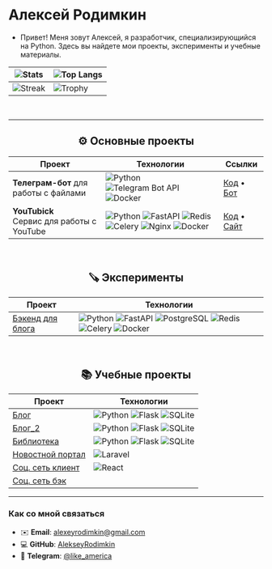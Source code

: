 # Алексей Родимкин

- Привет! Меня зовут Алексей, я разработчик, специализирующийся на Python. Здесь вы найдете мои проекты, эксперименты и учебные материалы.

<div align="center">

| ![Stats](https://github-readme-stats.vercel.app/api?username=AlekseyRodimkin&show_icons=true&theme=radical&hide_title=true) | ![Top Langs](https://github-readme-stats.vercel.app/api/top-langs/?username=AlekseyRodimkin&layout=compact&theme=radical&hide_title=true) |
|-----------------------------------------------------------------------------------------------------------------------------|-------------------------------------------------------------------------------------------------------------------------------------------|
| ![Streak](https://github-readme-streak-stats.herokuapp.com/?user=AlekseyRodimkin&theme=radical)                             | ![Trophy](https://github-profile-trophy.vercel.app/?username=AlekseyRodimkin&theme=radical&row=2&column=3)                                |
</div>

<br>

---

<div align="center">
  
## ⚙️ Основные проекты

| Проект | Технологии | Ссылки |
|--------|------------|--------|
| **Телеграм-бот** для работы с файлами | ![Python](https://img.shields.io/badge/Python-3776AB?logo=python&logoColor=white) ![Telegram Bot API](https://img.shields.io/badge/Telegram_Bot_API-26A5E4?logo=telegram) ![Docker](https://img.shields.io/badge/Docker-2496ED?logo=docker&logoColor=white)| [Код](https://github.com/AlekseyRodimkin/bot_convert) • [Бот](https://t.me/not_file_bot) |
| **YouTubick**<br>Сервис для работы с YouTube | ![Python](https://img.shields.io/badge/Python-3776AB?logo=python&logoColor=white) ![FastAPI](https://img.shields.io/badge/FastAPI-009688?logo=fastapi&logoColor=white) ![Redis](https://img.shields.io/badge/Redis-DC382D?logo=redis&logoColor=white) ![Celery](https://img.shields.io/badge/Celery-37814A?logo=celery&logoColor=white) ![Nginx](https://img.shields.io/badge/Nginx-009639?logo=nginx&logoColor=white) ![Docker](https://img.shields.io/badge/Docker-2496ED?logo=docker&logoColor=white)| [Код](https://github.com/AlekseyRodimkin/YouTubick) • [Сайт](https://youtubick.ru/) |
</div>

<br>

<div align="center">
  
## 🪚 Эксперименты

| Проект | Технологии |
|--------|------------|
| [Бэкенд для блога](https://github.com/AlekseyRodimkin/fastapi_blog) | ![Python](https://img.shields.io/badge/Python-3776AB?logo=python&logoColor=white) ![FastAPI](https://img.shields.io/badge/FastAPI-009688?logo=fastapi&logoColor=white) ![PostgreSQL](https://img.shields.io/badge/PostgreSQL-4169E1?logo=postgresql) ![Redis](https://img.shields.io/badge/Redis-DC382D?logo=redis&logoColor=white) ![Celery](https://img.shields.io/badge/Celery-37814A?logo=celery&logoColor=white) ![Docker](https://img.shields.io/badge/Docker-2496ED?logo=docker&logoColor=white)|
</div>

<br>

<div align="center">
  
## 📚 Учебные проекты

| Проект         | Технологии       |
|----------------|------------------|
|[Блог](https://github.com/AlekseyRodimkin/flask_blog)  | ![Python](https://img.shields.io/badge/Python-3776AB?logo=python&logoColor=white) ![Flask](https://img.shields.io/badge/Flask-000000?logo=flask) ![SQLite](https://img.shields.io/badge/SQLite-003B57?logo=sqlite)|
|[Блог_2](https://github.com/AlekseyRodimkin/flask_blog_2)  | ![Python](https://img.shields.io/badge/Python-3776AB?logo=python&logoColor=white) ![Flask](https://img.shields.io/badge/Flask-000000?logo=flask) ![SQLite](https://img.shields.io/badge/SQLite-003B57?logo=sqlite)|
| [Библиотека](https://github.com/AlekseyRodimkin/flask_booksStore)  | ![Python](https://img.shields.io/badge/Python-3776AB?logo=python&logoColor=white) ![Flask](https://img.shields.io/badge/Flask-000000?logo=flask) ![SQLite](https://img.shields.io/badge/SQLite-003B57?logo=sqlite)
| [Новостной портал](https://github.com/AlekseyRodimkin/Laravel_news) | ![Laravel](https://img.shields.io/badge/Laravel-FF2D20?logo=laravel&logoColor=white)|
| [Соц. сеть клиент](https://github.com/AlekseyRodimkin/bloknot_social_client)|![React](https://img.shields.io/badge/React-61DAFB?logo=react&logoColor=black)|
| [Соц. сеть бэк](https://github.com/AlekseyRodimkin/bloknot_social_back)||
</div>

---

### Как со мной связаться

- ✉️ **Email**: [alexeyrodimkin@gmail.com](mailto:alexeyrodimkin@gmail.com)
- 💻 **GitHub**: [AlekseyRodimkin](https://github.com/AlekseyRodimkin)
- 📱 **Telegram**: [@like_america](https://t.me/like_america)
